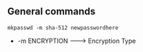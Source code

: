 ## General commands
```Terminal
mkpasswd -m sha-512 newpasswordhere
```

- -m ENCRYPTION         ---> Encryption Type